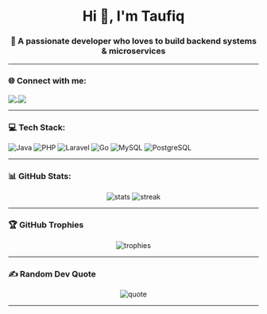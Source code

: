 <h1 align="center">Hi 👋, I'm Taufiq</h1>
<h3 align="center">🚀 A passionate developer who loves to build backend systems & microservices</h3>

---

### 🌐 Connect with me:
<p align="left">
<a href="https://linkedin.com/in/username" target="blank">
  <img align="center" src="https://img.shields.io/badge/-LinkedIn-%230077B5?style=for-the-badge&logo=linkedin&logoColor=white" />
</a>
<a href="mailto:yourmail@example.com" target="blank">
  <img align="center" src="https://img.shields.io/badge/-Gmail-%23EA4335?style=for-the-badge&logo=gmail&logoColor=white" />
</a>
</p>

---

### 💻 Tech Stack:
![Java](https://img.shields.io/badge/java-%23ED8B00.svg?style=for-the-badge&logo=openjdk&logoColor=white) 
![PHP](https://img.shields.io/badge/php-%23777BB4.svg?style=for-the-badge&logo=php&logoColor=white) 
![Laravel](https://img.shields.io/badge/laravel-%23FF2D20.svg?style=for-the-badge&logo=laravel&logoColor=white)
![Go](https://img.shields.io/badge/Go-%2300ADD8.svg?style=for-the-badge&logo=go&logoColor=white)
![MySQL](https://img.shields.io/badge/mysql-%2300000f.svg?style=for-the-badge&logo=mysql&logoColor=white)
![PostgreSQL](https://img.shields.io/badge/postgresql-%23336791.svg?style=for-the-badge&logo=postgresql&logoColor=white)

---

### 📊 GitHub Stats:
<p align="center">
  <img src="https://github-readme-stats.vercel.app/api?username=USERNAME&show_icons=true&theme=radical" alt="stats" />
  <img src="https://github-readme-streak-stats.herokuapp.com/?user=USERNAME&theme=radical" alt="streak" />
</p>

---

### 🏆 GitHub Trophies
<p align="center">
  <img src="https://github-profile-trophy.vercel.app/?username=USERNAME&theme=radical&no-frame=false&no-bg=true&margin-w=4" alt="trophies"/>
</p>

---

### ✍️ Random Dev Quote
<p align="center">
  <img src="https://quotes-github-readme.vercel.app/api?type=horizontal&theme=radical" alt="quote"/>
</p>

---

<!-- Proudly created with GPRM ( https://gprm.itsvg.in ) -->
